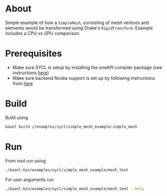# About
Simple example of how a `SimpleMesh`, consisting of mesh vertices and elements would be transformed using Drake's `RigidTransform`. Example includes a CPU vs GPU comparison.

# Prerequisites
- Make sure SYCL is setup by installing the oneAPI compiler package (see instructions [here](https://www.intel.com/content/www/us/en/developer/tools/oneapi/base-toolkit-downloa[…]packages=oneapi-toolkit&oneapi-toolkit-os=linux&oneapi-lin=apt))
- Make sure backend Nvidia support is set up by following instructions from [here](https://developer.codeplay.com/products/oneapi/nvidia/2025.1.1/guides/get-started-guide-nvidia)

# Build
Build using
```bash
bazel build //examples/sycl/simple_mesh_example:simple_mesh
```

# Run
From root run using
```bash
./bazel-bin/examples/sycl/simple_mesh_example/mesh_test
```
For user arguments run

```bash
./bazel-bin/examples/sycl/simple_mesh_example/mesh_test --help
```

